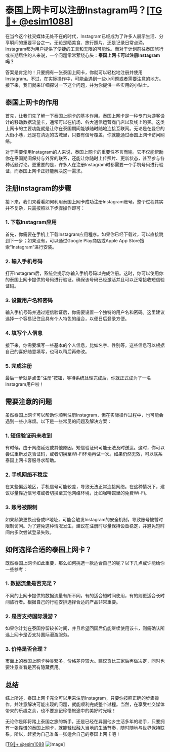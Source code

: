# 泰国上网卡可以注册Instagram吗？[[TG💪+ @esim1088](https://t.me/s/esim1088)]

在当今这个社交媒体无处不在的时代，Instagram已经成为了许多人展示生活、分享瞬间的重要平台之一。无论是晒美食、旅行照片，还是记录日常点滴，Instagram都为用户提供了便捷的工具和无限的可能性。而对于计划前往泰国旅行或长期居住的人来说，一个问题常常萦绕心头：**泰国上网卡可以注册Instagram吗？**

答案是肯定的！只要拥有一张泰国上网卡，你就可以轻松地注册并使用Instagram。不过，在实际操作中，可能会遇到一些小问题或者需要注意的地方。接下来，我们就来详细探讨一下这个问题，并为你提供一些实用的小贴士。

## 泰国上网卡的作用

首先，让我们先了解一下泰国上网卡的基本作用。泰国上网卡是一种专门为游客设计的移动数据流量卡，通常可以在机场、各大通信运营商门店以及线上购买。这类上网卡的主要功能就是让你在泰国期间能够随时随地连接互联网。无论是在曼谷的大街小巷，还是在清迈的古城里，只要有信号覆盖，你就能通过泰国上网卡访问网络。

对于需要使用Instagram的人来说，泰国上网卡的重要性不言而喻。它不仅能帮助你在泰国期间保持与外界的联系，还能让你随时上传照片、更新状态，甚至参与各种话题讨论。更重要的是，许多人在注册Instagram时都需要一个手机号码进行验证，而泰国上网卡正好能解决这一需求。

## 注册Instagram的步骤

接下来，我们来看看如何利用泰国上网卡成功注册Instagram账号。整个过程其实并不复杂，只需按照以下步骤操作即可：

### 1. 下载Instagram应用
首先，你需要在手机上下载Instagram应用程序。如果你已经下载过，可以直接跳到下一步；如果没有，可以通过Google Play商店或Apple App Store搜索“Instagram”进行安装。

### 2. 输入手机号码
打开Instagram后，系统会提示你输入手机号码以完成注册。这时，你可以使用你的泰国上网卡提供的号码进行验证。确保该号码已经激活并且可以正常接收短信验证码。

### 3. 设置用户名和密码
输入手机号码并通过短信验证后，你需要设置一个独特的用户名和密码。这里建议选择一个容易记住且具有个人特色的组合，以便日后登录方便。

### 4. 填写个人信息
接下来，你需要填写一些基本的个人信息，比如名字、性别等。这些信息可以根据自己的喜好随意填写，也可以稍后再修改。

### 5. 完成注册
最后一步就是点击“注册”按钮，等待系统处理完成后，你就正式成为了一名Instagram用户啦！

## 需要注意的问题

虽然泰国上网卡可以帮助你顺利注册Instagram，但在实际操作过程中，也可能会遇到一些小麻烦。以下是一些常见的问题及解决方案：

### 1. 短信验证码未收到
有时候，由于网络延迟或其他原因，短信验证码可能无法及时送达。这时，你可以尝试重新发送验证码，或者切换至Wi-Fi环境再试一次。如果仍然无效，可以联系泰国上网卡客服寻求帮助。

### 2. 手机网络不稳定
在某些偏远地区，手机信号可能较差，导致无法正常连接网络。在这种情况下，建议尽量靠近信号塔或者切换至其他网络环境，比如咖啡馆里的免费Wi-Fi。

### 3. 账号被限制
如果频繁更换设备或IP地址，可能会触发Instagram的安全机制，导致账号被暂时限制访问。为了避免这种情况发生，建议在注册时尽量保持设备稳定，并避免短时间内多次尝试登录失败。

## 如何选择合适的泰国上网卡？

既然泰国上网卡如此重要，那么如何挑选一款适合自己的呢？以下几点或许能给你一些参考：

### 1. 数据流量是否充足？
不同的上网卡提供的数据流量有所不同，有的适合短时间使用，有的则更适合长时间旅行者。根据自己的行程安排选择合适的产品非常重要。

### 2. 是否支持国际漫游？
如果你计划在泰国停留较长时间，并且希望回国后仍能继续使用该卡，则需确认所选上网卡是否支持国际漫游服务。

### 3. 价格是否合理？
市面上的泰国上网卡种类繁多，价格差异较大。建议货比三家后再做决定，同时也要注意查看是否有隐藏费用。

## 总结

综上所述，泰国上网卡完全可以用来注册Instagram，只要你按照正确的步骤操作，并注意解决可能出现的问题，就能顺利完成整个过程。当然，在享受社交媒体带来的乐趣之余，也不要忘记珍惜旅途中的美好时光哦！

无论你是即将踏上泰国之旅的新手，还是已经在异国他乡生活多年的老手，只要拥有一张靠谱的泰国上网卡，就能轻松融入当地的生活节奏，随时随地与世界保持联系。所以，赶紧为自己准备一张适合自己的泰国上网卡吧！

[[TG💪+ @esim1088](https://t.me/s/esim1088) ![Image](https://i.postimg.cc/4NQfJmqS/Snipaste-2025-05-13-00-14-12.png)]